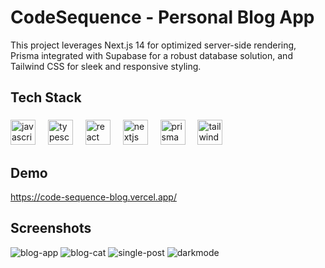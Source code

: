 
# CodeSequence - Personal Blog App

This project leverages Next.js 14 for optimized server-side rendering, Prisma integrated with Supabase for a robust database solution, and Tailwind CSS for sleek and responsive styling.

## Tech Stack

###

<div align="left">
  <img src="https://cdn.jsdelivr.net/gh/devicons/devicon/icons/javascript/javascript-original.svg" height="40" alt="javascript logo"  />
  <img width="12" />
  <img src="https://cdn.jsdelivr.net/gh/devicons/devicon/icons/typescript/typescript-original.svg" height="40" alt="typescript logo"  />
  <img width="12" />
  <img src="https://cdn.jsdelivr.net/gh/devicons/devicon/icons/react/react-original.svg" height="40" alt="react logo"  />
  <img width="12" />
  <img src="https://skillicons.dev/icons?i=nextjs" height="40" alt="nextjs logo"  />
  <img width="12" />
  <img src="https://skillicons.dev/icons?i=prisma" height="40" alt="prisma logo"  />
  <img width="12" />
  <img src="https://skillicons.dev/icons?i=tailwind" height="40" alt="tailwindcss logo"  />
</div>

###
## Demo
https://code-sequence-blog.vercel.app/
## Screenshots

![blog-app](https://github.com/sushilmagare10/CodeSequence_blog/assets/115215071/8affb3be-8409-4426-bc81-bde494631de6)
![blog-cat](https://github.com/sushilmagare10/CodeSequence_blog/assets/115215071/8e600a68-6897-49fb-b0bc-a3edd54c65ae)
![single-post](https://github.com/sushilmagare10/CodeSequence_blog/assets/115215071/ff64dc5a-db88-403a-b8ba-8d75dc9db3fa)
![darkmode](https://github.com/sushilmagare10/CodeSequence_blog/assets/115215071/580bde63-2096-49ef-b5fa-38c042f6eb92)

